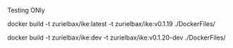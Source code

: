 Testing ONly

docker build -t zurielbax/ike:latest -t zurielbax/ike:v0.1.19 ./DockerFiles/

docker build -t zurielbax/ike:dev -t zurielbax/ike:v0.1.20-dev ./DockerFiles/
